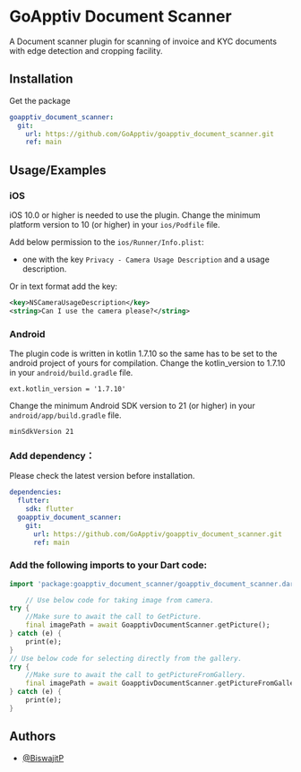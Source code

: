 # GoApptiv Document Scanner

A Document scanner plugin for scanning of invoice and KYC documents with edge detection and cropping facility.

## Installation

Get the package

```yaml
goapptiv_document_scanner:
  git:
    url: https://github.com/GoApptiv/goapptiv_document_scanner.git
    ref: main
```

## Usage/Examples

### iOS

iOS 10.0 or higher is needed to use the plugin. Change the minimum platform version to 10 (or higher) in your `ios/Podfile` file.

Add below permission to the `ios/Runner/Info.plist`:

- one with the key `Privacy - Camera Usage Description` and a usage description.

Or in text format add the key:

```xml
<key>NSCameraUsageDescription</key>
<string>Can I use the camera please?</string>
```

### Android

The plugin code is written in kotlin 1.7.10 so the same has to be set to the android project of yours for compilation.
Change the kotlin_version to 1.7.10 in your `android/build.gradle` file.

```
ext.kotlin_version = '1.7.10'
```

Change the minimum Android SDK version to 21 (or higher) in your `android/app/build.gradle` file.

```
minSdkVersion 21
```

### Add dependency：

Please check the latest version before installation.

```yaml
dependencies:
  flutter:
    sdk: flutter
  goapptiv_document_scanner:
    git:
      url: https://github.com/GoApptiv/goapptiv_document_scanner.git
      ref: main
```

### Add the following imports to your Dart code:

```dart
import 'package:goapptiv_document_scanner/goapptiv_document_scanner.dart';
```

```dart
    // Use below code for taking image from camera.
try {
    //Make sure to await the call to GetPicture.
    final imagePath = await GoapptivDocumentScanner.getPicture();
} catch (e) {
    print(e);
}
// Use below code for selecting directly from the gallery.
try {
    //Make sure to await the call to getPictureFromGallery.
    final imagePath = await GoapptivDocumentScanner.getPictureFromGallery();
} catch (e) {
    print(e);
}
```

## Authors

- [@BiswajitP](https://github.com/Biswajit-Paul-2021)
